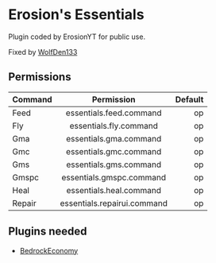 # Erosion's Essentials
Plugin coded by ErosionYT for public use.

Fixed by [WolfDen133](https://github.com/WolfDen133)

## Permissions
| Command  | Permission | Default |
| :------------ |:---------------:| -----:|
|Feed|essentials.feed.command|op|
|Fly|essentials.fly.command|op|
|Gma|essentials.gma.command|op|
|Gmc|essentials.gmc.command|op|
|Gms|essentials.gms.command|op|
|Gmspc|essentials.gmspc.command|op|
|Heal|essentials.heal.command|op|
|Repair|essentials.repairui.command|op|

## Plugins needed
- [BedrockEconomy](https://poggit.pmmp.io/p/BedrockEconomy/2.0.4)
